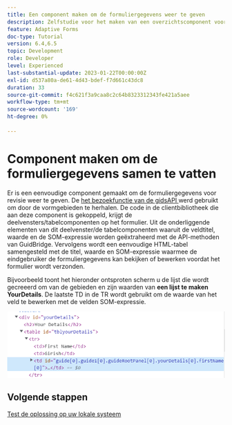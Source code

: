 ```yaml
---
title: Een component maken om de formuliergegevens weer te geven
description: Zelfstudie voor het maken van een overzichtscomponent voor het controleren van formuliergegevens voordat deze worden verzonden.
feature: Adaptive Forms
doc-type: Tutorial
version: 6.4,6.5
topic: Development
role: Developer
level: Experienced
last-substantial-update: 2023-01-22T00:00:00Z
exl-id: d537a80a-de61-4d43-bdef-f7d661c43dc8
duration: 33
source-git-commit: f4c621f3a9caa8c2c64b8323312343fe421a5aee
workflow-type: tm+mt
source-wordcount: '169'
ht-degree: 0%

---
```


# Component maken om de formuliergegevens samen te vatten

Er is een eenvoudige component gemaakt om de formuliergegevens voor revisie weer te geven. De [ het bezoekfunctie van de gidsAPI ](https://developer.adobe.com/experience-manager/reference-materials/6-5/forms/javascript-api/GuideBridge.html?q=visit) werd gebruikt om door de vormgebieden te herhalen. De code in de clientbibliotheek die aan deze component is gekoppeld, krijgt de deelvensters/tabelcomponenten op het formulier. Uit de onderliggende elementen van dit deelvenster/de tabelcomponenten waaruit de veldtitel, waarde en de SOM-expressie worden geëxtraheerd met de API-methoden van GuidBridge. Vervolgens wordt een eenvoudige HTML-tabel samengesteld met de titel, waarde en SOM-expressie waarmee de eindgebruiker de formuliergegevens kan bekijken of bewerken voordat het formulier wordt verzonden.

Bijvoorbeeld toont het hieronder ontsproten scherm u de lijst die wordt gecreeerd om van de gebieden en zijn waarden van **een lijst te maken YourDetails**. De laatste TD in de TR wordt gebruikt om de waarde van het veld te bewerken met de velden SOM-expressie.

![ bezoek-func ](assets/visit-function.png)

## Volgende stappen

[Test de oplossing op uw lokale systeem](./deploy-on-your-system.md)
